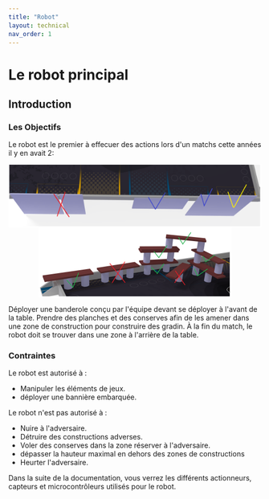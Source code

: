 ```yaml
---
title: "Robot"
layout: technical
nav_order: 1
---
```

# Le robot principal

<model-viewer alt="ROBOT" src="./FichiersGLTF/ExportRobotUniWIP.glb" ar style="width:80%; height:400px" shadow-intensity="1" camera-controls min-field-of-view="2deg"></model-viewer>
## Introduction

### Les Objectifs

Le robot est le premier à effecuer des actions lors d'un matchs cette années il y en avait 2:

<div style="display: flex; justify-content: space-around; flex-wrap: wrap;">
<img src="Images/reglebanderole.png" >
<img src="Images/regleconserve.png" >
</div>

Déployer une banderole conçu par l'équipe devant se déployer à l'avant de la table.
Prendre des planches et des conserves afin de les amener dans une zone de construction pour construire des gradin.
À la fin du match, le robot doit se trouver dans une zone à l'arrière de la table.

### Contraintes

Le robot est autorisé à :

- Manipuler les éléments de jeux.
- déployer une bannière embarquée.

Le robot n'est pas autorisé à :

- Nuire à l'adversaire.
- Détruire des constructions adverses.
- Voler des conserves dans la zone réserver à l'adversaire.
- dépasser la hauteur maximal en dehors des zones de constructions
- Heurter l'adversaire.

Dans la suite de la documentation, vous verrez les différents actionneurs, capteurs et microcontrôleurs utilisés pour le robot.